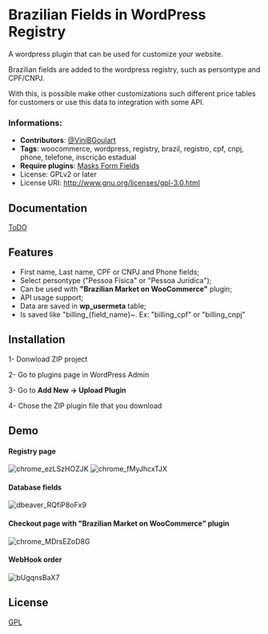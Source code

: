 
# Brazilian Fields in WordPress Registry

A wordpress plugin that can be used for customize your website.

Brazilian fields are added to the wordpress registry, such as persontype and CPF/CNPJ.

With this, is possible make other customizations such different price tables for customers or use this data to integration with some API.
### Informations:

- **Contributors**: [@ViniBGoulart](https://github.com/ViniBGoulart)
- **Tags**: woocommerce, wordpress, registry, brazil, registro, cpf, cnpj, phone, telefone, inscrição estadual
- **Require plugins**: [Masks Form Fields](https://br.wordpress.org/plugins/masks-form-fields/)
- License: GPLv2 or later
- License URI: http://www.gnu.org/licenses/gpl-3.0.html


## Documentation

[ToDO]()


## Features

- First name, Last name, CPF or CNPJ and Phone fields;
- Select persontype ("Pessoa Física" or "Pessoa Jurídica");
- Can be used with **"Brazilian Market on WooCommerce"** plugin;
- API usage support;
- Data are saved in **wp_usermeta** table;
- Is saved like "billing_{field_name}~. Ex: "billing_cpf" or "billing_cnpj"


## Installation

1- Donwload ZIP project

2- Go to plugins page in WordPress Admin

3- Go to **Add New -> Upload Plugin**

4- Chose the ZIP plugin file that you download


## Demo

#### Registry page
![chrome_ezLSzHOZJK](https://user-images.githubusercontent.com/88122830/180866081-015c554a-73bf-4db8-a969-bc5e86660c30.png)
![chrome_fMyJhcxTJX](https://user-images.githubusercontent.com/88122830/180866086-5f5ddbd0-ad49-499b-9e4d-404b09337fdc.png)

#### Database fields
![dbeaver_RQfiP8oFx9](https://user-images.githubusercontent.com/88122830/181012717-b2f592fb-98ab-49c2-951b-0f8d9f5b5f37.png)

#### Checkout page with "**Brazilian Market on WooCommerce**" plugin
![chrome_MDrsEZoD8G](https://user-images.githubusercontent.com/88122830/181013052-6946ba79-efd8-48d9-83ae-1f942ca4d48b.png)

#### WebHook order
![bUgqnsBaX7](https://user-images.githubusercontent.com/88122830/181017943-8d27482d-3aef-4609-8d40-0ecde471d44d.png)


## License

[GPL](https://choosealicense.com/licenses/gpl-3.0/)

